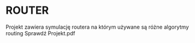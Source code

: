 # ROUTER
Projekt zawiera symulację routera na którym używane są różne algorytmy routing
Sprawdź Projekt.pdf
